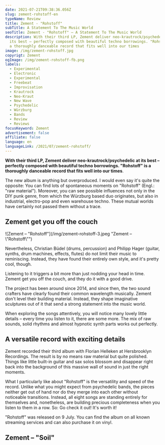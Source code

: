 ```yaml
---
date: 2021-07-21T09:38:36.056Z
slug: zement-rohstoff-en
typeName: Review
title: Zement - "Rohstoff"
subTitle: A Statement To The Music World
seoTitle: Zement - "Rohstoff" – A Statement To The Music World
description: With their third LP, Zement deliver neo-krautrock/psychedelic at
  its best – perfectly composed with beautiful techno borrowings. "Rohstoff" is
  a thoroughly danceable record that fits well into our times
image: /img/zement-rohstoff.jpg
copyrigt: Zement
ogImage: /img/zement-rohstoff-fb.png
labels:
  - Experimental
  - Electronic
  - Experimental
  - Freebeat
  - Improvisation
  - Krautrock
  - Neo-Kraut
  - New Wave
  - Psychedelic
  - Würzburg
  - Bands
  - Review
  - Reviews
focusKeyword: Zement
advertisement: false
affiliate: false
language: en
languageLink: /2021/07/zement-rohstoff/
---
```

**With their third LP, Zement deliver neo-krautrock/psychedelic at its best – perfectly composed with beautiful techno borrowings. "Rohstoff" is a thoroughly danceable record that fits well into our times**.

The new album is anything but overproduced. I would even say it's quite the opposite: You can find lots of spontaneous moments on "Rohstoff" (Engl.: "raw material"). Moreover, you can see possible influences not only in the DIY punk genre, from which the Würzburg based duo originates, but also in industrial, electro-pop and even warehouse techno. These mutual worlds have certainly not passed them without a trace.

## Zement get you off the couch

![Zement – "Rohstoff"](/img/zement-rohstoff-3.jpeg "Zement – \\"Rohstoff\\"")

Nevertheless, Christian Büdel (drums, percussion) and Philipp Hager (guitar, synths, drum machines, effects, flutes) do not limit their music to reminiscing. Instead, they have found their entirely own style, and it's pretty cool, though. 

Listening to it triggers a bit more than just nodding your head in time. Zement get you off the couch, and they do it with a good drive.

The project has been around since 2014, and since then, the two sound crafters have clearly found their common wavelength musically. Zement don't level their building material. Instead, they shape imaginative sculptures out of it that send a strong statement into the music world.

When exploring the songs attentively, you will notice many lovely little details – every time you listen to it, there are some more. The mix of raw sounds, solid rhythms and almost hypnotic synth parts works out perfectly.

## A versatile record with exciting details

Zement recorded their third album with Florian Helleken at Hersbrooklyn Recordings.   The result is by no means raw material but quite polished. Things like little built-in guitar and sax solos blossom and disappear right back into the background of this massive wall of sound in just the right moments.

What I particularly like about "Rohstoff" is the versatility and speed of the record. Unlike what you might expect from psychedelic bands, the pieces neither get out of hand nor do they merge into each other without noticeable transitions. Instead, all eight songs are standing entirely for themselves and, nonetheless, are building precious completeness when you listen to them in a row. So: Go check it out! It's worth it!

"Rohstoff" was released on 9 July. You can find the album on all known streaming services and can also purchase it on vinyl.

## Zement – "Soil"

<YouTube id="Pa4TG3UmiVw" />